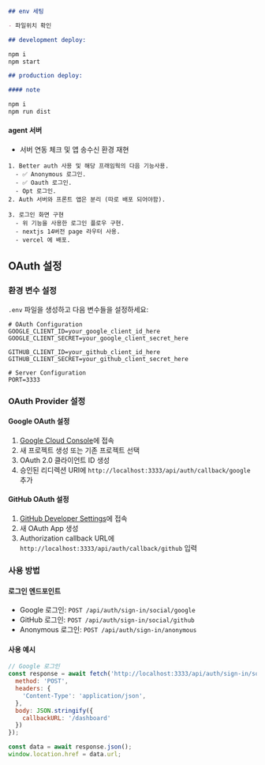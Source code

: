 ```md
## env 세팅

- 파일위치 확인

## development deploy:

npm i
npm start

## production deploy:

#### note

npm i
npm run dist
```

#### agent 서버

- 서버 연동 체크 및 앱 송수신 환경 재현

```todo
1. Better auth 사용 및 해당 프래임웍의 다음 기능사용.
  - ✅ Anonymous 로그인.
  - ✅ Oauth 로그인.
  - Opt 로그인.
2. Auth 서버와 프론트 앱은 분리 (따로 배포 되어야함).

3. 로그인 화면 구현
  - 위 기능을 사용한 로그인 플로우 구현.
  - nextjs 14버전 page 라우터 사용.
  - vercel 에 배포.
```

## OAuth 설정

### 환경 변수 설정
`.env` 파일을 생성하고 다음 변수들을 설정하세요:

```env
# OAuth Configuration
GOOGLE_CLIENT_ID=your_google_client_id_here
GOOGLE_CLIENT_SECRET=your_google_client_secret_here

GITHUB_CLIENT_ID=your_github_client_id_here
GITHUB_CLIENT_SECRET=your_github_client_secret_here

# Server Configuration
PORT=3333
```

### OAuth Provider 설정

#### Google OAuth 설정
1. [Google Cloud Console](https://console.cloud.google.com/)에 접속
2. 새 프로젝트 생성 또는 기존 프로젝트 선택
3. OAuth 2.0 클라이언트 ID 생성
4. 승인된 리디렉션 URI에 `http://localhost:3333/api/auth/callback/google` 추가

#### GitHub OAuth 설정
1. [GitHub Developer Settings](https://github.com/settings/developers)에 접속
2. 새 OAuth App 생성
3. Authorization callback URL에 `http://localhost:3333/api/auth/callback/github` 입력

### 사용 방법

#### 로그인 엔드포인트
- Google 로그인: `POST /api/auth/sign-in/social/google`
- GitHub 로그인: `POST /api/auth/sign-in/social/github`
- Anonymous 로그인: `POST /api/auth/sign-in/anonymous`

#### 사용 예시
```javascript
// Google 로그인
const response = await fetch('http://localhost:3333/api/auth/sign-in/social/google', {
  method: 'POST',
  headers: {
    'Content-Type': 'application/json',
  },
  body: JSON.stringify({
    callbackURL: '/dashboard'
  })
});

const data = await response.json();
window.location.href = data.url;
```
